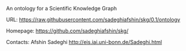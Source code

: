An ontology for a Scientific Knowledge Graph


URL:
https://raw.githubusercontent.com/sadeghiafshin/skg/0.1/ontology

Homepage:
https://github.com/sadeghiafshin/skg/

Contacts:
Afshin Sadeghi http://eis.iai.uni-bonn.de/Sadeghi.html
